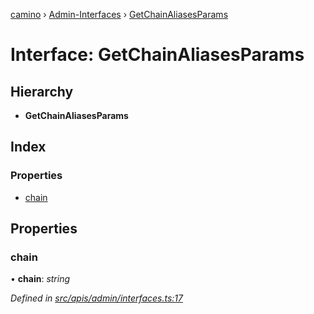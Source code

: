 [camino](../README.md) › [Admin-Interfaces](../modules/admin_interfaces.md) › [GetChainAliasesParams](admin_interfaces.getchainaliasesparams.md)

# Interface: GetChainAliasesParams

## Hierarchy

* **GetChainAliasesParams**

## Index

### Properties

* [chain](admin_interfaces.getchainaliasesparams.md#chain)

## Properties

###  chain

• **chain**: *string*

*Defined in [src/apis/admin/interfaces.ts:17](https://github.com/chain4travel/caminojs/blob/ca67b81/src/apis/admin/interfaces.ts#L17)*

